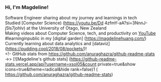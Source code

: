 ### Hi, I'm Magdeline!
Software Engineer sharing about my journey and learnings in tech<br/>
Studied [Computer Science) (https://youtu.be/Dd 4zfmY-aA?si=3NnnJ-j5ls7johlv) at the University of Otago, New Zealand<br/>
Making videos about Computer Science, tech, and productivity on [YouTube](https://www.youtube.com/c/MagdelineHuang)<br/>
#learninginpublic in my [digital garden] (https://magdelinehuang.com/)<br/>
Currently learning about data analytics and [dataviz] (https://pudding.cool/2018/08/pockets/)!<br/>
<!- GitHub stats from https://github.com/anuraghazra/github-readme-stats ->>
[![Magdeline's github stats] (https://github-readme-stats.vercel.app/api?username=xsol05&count private=true&show icons=true&theme=radical&hide rank=false)1
( https://github.com/anuraghazra/github-readme-stats)
